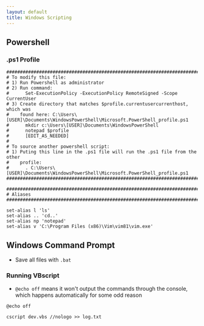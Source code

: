 ```yaml
---
layout: default
title: Windows Scripting
---
```


## Powershell

### .ps1 Profile

```
################################################################################
# To modify this file:
# 1) Run Powershell as administrator
# 2) Run command:
#      Set-ExecutionPolicy -ExecutionPolicy RemoteSigned -Scope CurrentUser
# 3) Create directory that matches $profile.currentusercurrenthost, which was
#    found here: C:\Users\[USER]\Documents\WindowsPowerShell\Microsoft.PowerShell_profile.ps1
#      mkdir c:\Users\[USER]\Documents\WindowsPowerShell
#      notepad $profile
#      [EDIT_AS_NEEDED]
#
# To source another powershell script:
# 1) Puting this line in the .ps1 file will run the .ps1 file from the other
#    profile:
#      . C:\Users\[USER]\Documents\WindowsPowerShell\Microsoft.PowerShell_profile.ps1
################################################################################

################################################################################
# Aliases
################################################################################

set-alias l 'ls'
set-alias .. 'cd..'
set-alias np 'notepad'
set-alias v 'C:\Program Files (x86)\Vim\vim81\vim.exe'
```

## Windows Command Prompt

- Save all files with `.bat`

### Running VBscript

- `@echo off` means it won't output the commands through the console, which happens automatically for some odd reason

```
@echo off

cscript dev.vbs //nologo >> log.txt
```
